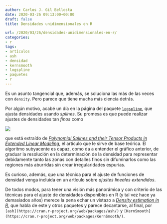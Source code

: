 ```yaml
---
author: Carlos J. Gil Bellosta
date: 2020-03-26 09:13:00+00:00
draft: false
title: Densidades unidimensionales en R

url: /2020/03/26/densidades-unidimensionales-en-r/
categories:
- r
tags:
- artículos
- ash
- densidad
- kernsmooth
- logspline
- paquetes
- r
---
```


Es un asunto tangencial que, además, se soluciona las más de las veces con `density`. Pero parece que tiene mucha más ciencia detrás.

Por algún motivo, acabé un día en la página del paquete [`logspline`](https://CRAN.R-project.org/package=logspline), que ajusta densidades usando _splines_. Su promesa es que puede realizar ajustes de densidades tan _finos_ como

![](/wp-uploads/2020/03/logspline.png)

que está extraído de _[Polynomial Splines and their Tensor Products in Extended Linear Modeling](https://www.jstor.org/stable/2959054?seq=1)_, el artículo que le sirve de base teórica. El algoritmo subyacente es capaz, como da a entender el gráfico anterior, de graduar la resolución en la determinación de la densidad para representar debidamente tanto las zonas con detalles finos sin difuminarlos como las regiones más aburridas sin crear irregularidades espurias.

Es curioso, además, que una técnica para el ajuste de funciones de densidad venga incluida en un artículo sobre _ajustes lineales extendidos_.

De todos modos, para tener una visión más panorámica y con criterio de las técnicas para el ajuste de densidades disponibles en R (y tal vez hace  ya demasiados años) merece la pena echar un vistazo a _[Density estimation in R](https://vita.had.co.nz/papers/density-estimation.pdf)_, que habla de este y otros paquetes y parece decantarse, al final, por `[ash](https://cran.r-project.org/web/packages/ash/)` y `[KernSmooth](https://cran.r-project.org/web/packages/KernSmooth/)`.